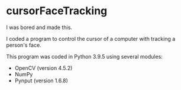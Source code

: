 # cursorFaceTracking
I was bored and made this.

I coded a program to control the cursor of a computer with tracking a person's face.

This program was coded in Python 3.9.5 using several modules:
- OpenCV (version 4.5.2)
- NumPy 
- Pynput (version 1.6.8)
